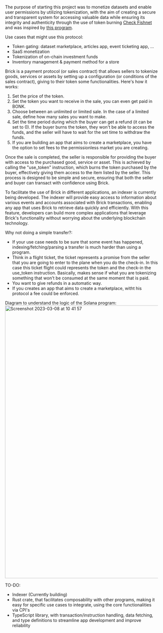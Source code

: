 The purpose of starting this project was to monetize datasets and enable user permissions by utilizing tokenization, with the aim of creating a secure and transparent system for accessing valuable data while ensuring its integrity and authenticity through the use of token burning [Check Fishnet](https://twitter.com/fishnet_tech) and was inspired by [this program](https://github.com/danmt/create-mint-and-metadata-on-chain).

Use cases that might use this protocol:
- Token gating: dataset marketplace, articles app, event ticketing app, ...
- SaaS monetization
- Tokenization of on-chain investment funds
- Inventory management & payment method for a store

Brick is a payment protocol (or sales contract) that allows sellers to tokenize goods, services or assets by setting up a configuration (or conditions of the sales contract), giving to their token some functionalities. Here's how it works:

1. Set the price of the token.
2. Set the token you want to receive in the sale, you can even get paid in BONK.
3. Choose between an unlimited or limited sale. In the case of a limited sale, define how many sales you want to make.
4. Set the time period during which the buyer can get a refund (it can be set to 0). If the buyer burns the token, they won't be able to access the funds, and the seller will have to wait for the set time to withdraw the funds.
5. If you are building an app that aims to create a marketplace, you have the option to set fees to the permissionless market you are creating.

Once the sale is completed, the seller is responsible for providing the buyer with access to the purchased good, service or asset. This is achieved by calling the "use_token" instruction, which burns the token purchased by the buyer, effectively giving them access to the item listed by the seller. This process is designed to be simple and secure, ensuring that both the seller and buyer can transact with confidence using Brick.

To facilitate the use of Brick in different applications, an indexer is currently being developed. The indexer will provide easy access to information about various events and accounts associated with Brick transactions, enabling any app that uses Brick to retrieve data quickly and efficiently. With this feature, developers can build more complex applications that leverage Brick's functionality without worrying about the underlying blockchain technology.

Why not doing a simple transfer?:
- If your use case needs to be sure that some event has happened, indexing/fetching/parsing a transfer is much harder than using a program.
- Think in a flight ticket, the ticket represents a promise from the seller that you are going to enter to the plane when you do the check-in. In this case this ticket flight could represents the token and the check-in the use_token instruction. Basically, makes sense if what you are tokenizing something that won't be consumed at the same moment that is paid.
- You want to give refunds in a automatic way.
- If you creates an app that aims to create a marketplace, witht his protocol a fee could be enforced.

Diagram to understand the logic of the Solana program:
<img width="900" alt="Screenshot 2023-03-08 at 10 41 57" src="https://user-images.githubusercontent.com/32191898/223678364-6ef7c6df-1add-4cdd-8058-3168379fada2.png">

TO-DO:
- Indexer (Currently building)
- Rust crate, that facilitates composability with other programs, making it easy for specific use cases to integrate, using the core functionalities via CPI's
- TypeScript library, with transaction/instruction handling, data fetching, and type definitions to streamline app development and improve reliability
